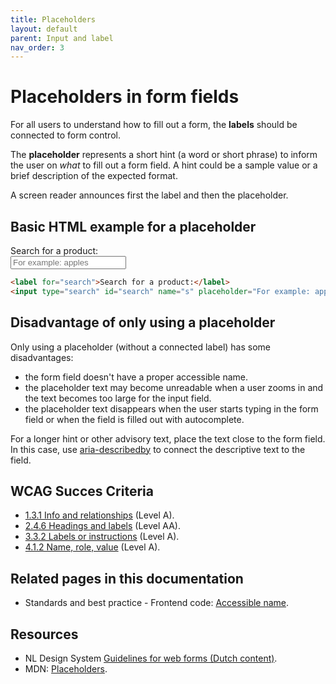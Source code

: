 ```yaml
---
title: Placeholders
layout: default
parent: Input and label
nav_order: 3
---
```


# Placeholders in form fields

For all users to understand how to fill out a form, the **labels** should be connected to form control.

The **placeholder** represents a short hint (a word or short phrase) to inform the user on _what_ to fill out a form field. A hint could be a sample value or a brief description of the expected format.

A screen reader announces first the label and then the placeholder.

## Basic HTML example for a placeholder

<label for="search2">Search for a product:</label>  
<input type="search" id="search2" name="s" placeholder="For example: apples">

```html
<label for="search">Search for a product:</label>
<input type="search" id="search" name="s" placeholder="For example: apples">
```

## Disadvantage of only using a placeholder
Only using a placeholder (without a connected label) has some disadvantages:
- the form field doesn't have a proper accessible name.
- the placeholder text may become unreadable when a user zooms in and the text becomes too large for the input field.
- the placeholder text disappears when the user starts typing in the form field or when the field is filled out with autocomplete.

For a longer hint or other advisory text, place the text close to the form field. In this case, use [aria-describedby]({{site.baseurl}}/docs/topics/forms/descriptions/) to connect the descriptive text to the field.


## WCAG Succes Criteria

- [1.3.1 Info and relationships](https://www.w3.org/WAI/WCAG22/quickref/#info-and-relationships) (Level A).
- [2.4.6 Headings and labels](https://www.w3.org/WAI/WCAG22/quickref/#headings-and-labels) (Level AA).
- [3.3.2 Labels or instructions](https://www.w3.org/WAI/WCAG22/quickref/#labels-or-instructions) (Level A).
- [4.1.2 Name, role, value](https://www.w3.org/WAI/WCAG22/quickref/#labels-or-instructions) (Level A).

## Related pages in this documentation

- Standards and best practice - Frontend code: [Accessible name]({{site.baseurl}}/docs/topics/code/accessible-name/).


## Resources

- NL Design System [Guidelines for web forms (Dutch content)](https://nldesignsystem.nl/richtlijnen/formulieren/).
- MDN: [Placeholders](https://developer.mozilla.org/en-US/docs/Web/HTML/Reference/Attributes/placeholder).

